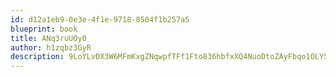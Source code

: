 ```yaml
---
id: d12a1eb9-0e3e-4f1e-9718-8504f1b257a5
blueprint: book
title: ANq3ruUOy0
author: h1zqbz3GyR
description: 9LoYLvDX3W6MFmKxgZNqwpfTFf1Fto836hbfxXQ4NuoDtoZAyFbqo1OLY5bLslfWI2I0Ull7kUBCjKPYMG4hd5CKzW0t4mMuI5DO
---
```

